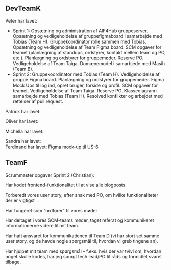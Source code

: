 ## DevTeamK
Peter har lavet:
- Sprint 1: Opsætning og administration af AlF4Hub gruppeserver. Opsætning og vedligeholdelse af gruppefigmaboard i samarbejde med Tobias (Team H). Gruppekoordinator rolle sammen med Tobias. Opsætning og vedligeholdelse af Team Figma board. SCM opgaver for teamet (planlægning af standups, ordstyrer, kontakt mellem team og PO, etc.). Planlægning og ordstyrer for gruppemøder. Reserve PO. Vedligeholdelse af Team Taiga. Domænemodel i samarbjede med Masih (Team B).
- Sprint 2: Gruppekoordinator med Tobias (Team H). Vedligeholdelse af gruppe Figma board. Planlægning og ordstyrer for gruppemøder. Figma Mock Ups til log ind, opret bruger, forside og profil. SCM opgaver for teamet. Vedligeholdelse af Team Taiga. Reserve PO. Klassediagram i samarbejde med Tobias (Team H). Resolved konflikter og arbejdet med rettelser af pull request.
  
Patrick har lavet:

Oliver har lavet:

Michella har lavet:

Sandra har lavet:  
Ferdinand har lavet: Figma mock-up  til US-6

## TeamF
Scrummaster opgaver Sprint 2 (Christian):

Har kodet frontend-funktionalitet til at vise alle blogposts.

Forberedt vores user story, efter snak med PO, om hvilke funktionaliteter der er vigtigst

Har fungeret som "ordfører" til vores møder

Har deltaget i vores SCM-teams møder, taget referat og kommunikeret informationerne videre til mit team.

Har haft ansvaret for kommunikationen til Team D (vi har stort set samme user story, og de havde nogle spørgsmål til, hvordan vi greb tingene an).

Har hjulpet mit team med spørgsmål – f.eks. hvis der var tvivl om, hvordan noget skulle kodes, har jeg spurgt tech lead/PO til råds og formidlet svaret tilbage.
